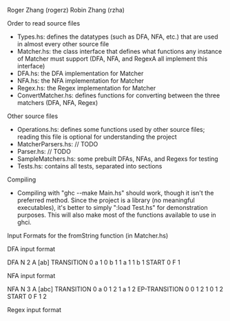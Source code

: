 Roger Zhang (rogerz)
Robin Zhang (rzha)

Order to read source files
- Types.hs: defines the datatypes (such as DFA, NFA, etc.) that are used
  in almost every other source file
- Matcher.hs: the class interface that defines what functions any instance
  of Matcher must support (DFA, NFA, and RegexA all implement this interface)
- DFA.hs: the DFA implementation for Matcher
- NFA.hs: the NFA implementation for Matcher
- Regex.hs: the Regex implementation for Matcher
- ConvertMatcher.hs: defines functions for converting between the three
  matchers (DFA, NFA, Regex)

Other source files
- Operations.hs: defines some functions used by other source files; reading
  this file is optional for understanding the project
- MatcherParsers.hs: // TODO
- Parser.hs: // TODO
- SampleMatchers.hs: some prebuilt DFAs, NFAs, and Regexs for testing
- Tests.hs: contains all tests, separated into sections

Compiling
- Compiling with "ghc --make Main.hs" should work, though it isn't the preferred
  method. Since the project is a library (no meaningful executables), it's
  better to simply ":load Test.hs" for demonstration purposes. This will also
  make most of the functions available to use in ghci.

Input Formats for the fromString function (in Matcher.hs)

DFA input format

DFA
N 2
A [ab]
TRANSITION
0 a 1
0 b 1
1 a 1
1 b 1
START 0
F 1

NFA input format

NFA
N 3
A [abc]
TRANSITION
0 a 0 1 2
1 a 1 2
EP-TRANSITION
0 0 1 2
1 0 1 2
START 0
F 1 2

Regex input format